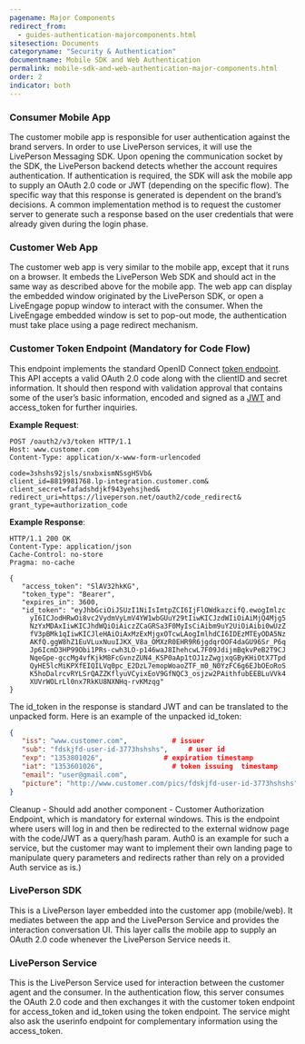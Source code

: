 ```yaml
---
pagename: Major Components
redirect_from:
  - guides-authentication-majorcomponents.html
sitesection: Documents
categoryname: "Security & Authentication"
documentname: Mobile SDK and Web Authentication
permalink: mobile-sdk-and-web-authentication-major-components.html
order: 2
indicator: both
---
```


### Consumer Mobile App

The customer mobile app is responsible for user authentication against the brand servers. In order to use LivePerson services, it will use the LivePerson Messaging SDK. Upon opening the communication socket by the SDK, the LivePerson backend detects whether the account requires authentication. If authentication is required, the SDK will ask the mobile app to supply an OAuth 2.0 code or JWT (depending on the specific flow). The specific way that this response is generated is dependent on the brand’s decisions. A common implementation method is to request the customer server to generate such a response based on the user credentials that were already given during the login phase.

### Customer Web App

The customer web app is very similar to the mobile app, except that it runs on a browser. It embeds the LivePerson Web SDK and should act in the same way as described above for the mobile app. The web app can display the embedded window originated by the LivePerson SDK, or open a LiveEngage popup window to interact with the consumer. When the LiveEngage embedded window is set to pop-out mode, the authentication must take place using a page redirect mechanism.

### Customer Token Endpoint (Mandatory for Code Flow)

This endpoint implements the standard OpenID Connect [token endpoint](http://openid.net/specs/openid-connect-core-1_0.html#TokenEndpoint). This API accepts a valid OAuth 2.0 code along with the clientID and secret information. It should then respond with validation approval that contains some of the user’s basic information, encoded and signed as a [JWT](https://tools.ietf.org/html/rfc7519) and access_token for further inquiries.

**Example Request**:

```http
POST /oauth2/v3/token HTTP/1.1
Host: www.customer.com
Content-Type: application/x-www-form-urlencoded

code=3shshs92jsls/snxbxismNSsgHSVb&
client_id=8819981768.lp-integration.customer.com&
client_secret=fafadshdjkf943yehsjhed&
redirect_uri=https://liveperson.net/oauth2/code_redirect&
grant_type=authorization_code
```

**Example Response**:

```http
HTTP/1.1 200 OK
Content-Type: application/json
Cache-Control: no-store
Pragma: no-cache

{
   "access_token": "SlAV32hkKG",
   "token_type": "Bearer",
   "expires_in": 3600,
   "id_token": "eyJhbGciOiJSUzI1NiIsImtpZCI6IjFlOWdkazcifQ.ewogImlzc
     yI6ICJodHRwOi8vc2VydmVyLmV4YW1wbGUuY29tIiwKICJzdWIiOiAiMjQ4Mjg5
     NzYxMDAxIiwKICJhdWQiOiAiczZCaGRSa3F0MyIsCiAibm9uY2UiOiAibi0wUzZ
     fV3pBMk1qIiwKICJleHAiOiAxMzExMjgxOTcwLAogImlhdCI6IDEzMTEyODA5Nz
     AKfQ.ggW8hZ1EuVLuxNuuIJKX_V8a_OMXzR0EHR9R6jgdqrOOF4daGU96Sr_P6q
     Jp6IcmD3HP99Obi1PRs-cwh3LO-p146waJ8IhehcwL7F09JdijmBqkvPeB2T9CJ
     NqeGpe-gccMg4vfKjkM8FcGvnzZUN4_KSP0aAp1tOJ1zZwgjxqGByKHiOtX7Tpd
     QyHE5lcMiKPXfEIQILVq0pc_E2DzL7emopWoaoZTF_m0_N0YzFC6g6EJbOEoRoS
     K5hoDalrcvRYLSrQAZZKflyuVCyixEoV9GfNQC3_osjzw2PAithfubEEBLuVVk4
     XUVrWOLrLl0nx7RkKU8NXNHq-rvKMzqg"
}

```

The id_token in the response is standard JWT and can be translated to the unpacked form. Here is an example of the unpacked id_token:

```json
{
   "iss": "www.customer.com",			# issuer
   "sub": "fdskjfd-user-id-3773hshshs", 	# user id
   "exp": "1353801026",			      # expiration timestamp
   "iat": "1353601026",			      	# token issuing  timestamp
   "email": "user@gmail.com",
   "picture": "http://www.customer.com/pics/fdskjfd-user-id-3773hshshs"
}
```

<div class="hide">Cleanup - Should add another component - Customer Authorization Endpoint, which is mandatory for external windows. This is the endpoint where users will log in and then be redirected to the external widnow page with the code/JWT as a query/hash param. Auth0 is an example for such a service, but the customer may want to implement their own landing page to manipulate query parameters and redirects rather than rely on a provided Auth service as is.)</div>

### LivePerson SDK

This is a LivePerson layer embedded into the customer app (mobile/web). It mediates between the app and the LivePerson Service and provides the interaction conversation UI. This layer calls the mobile app to supply an OAuth 2.0 code whenever the LivePerson Service needs it.

### LivePerson Service

This is the LivePerson Service used for interaction between the customer agent and the consumer. In the authentication flow, this server consumes the OAuth 2.0 code and then exchanges it with the customer token endpoint for access_token and id_token using the token endpoint. The service might also ask the userinfo endpoint for complementary information using the access_token.
